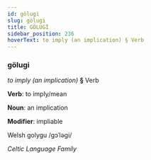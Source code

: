 ```yaml
---
id: gölugi
slug: gölugi
title: GÖLUGİ
sidebar_position: 236
hoverText: to imply (an implication) § Verb
---
```


### gölugi

*to imply (an implication)* **§** Verb

**Verb**: to imply/mean

**Noun**: an implication

**Modifier**: impliable

Welsh golygu /ɡɔˈləɡi/

*Celtic Language Family*
